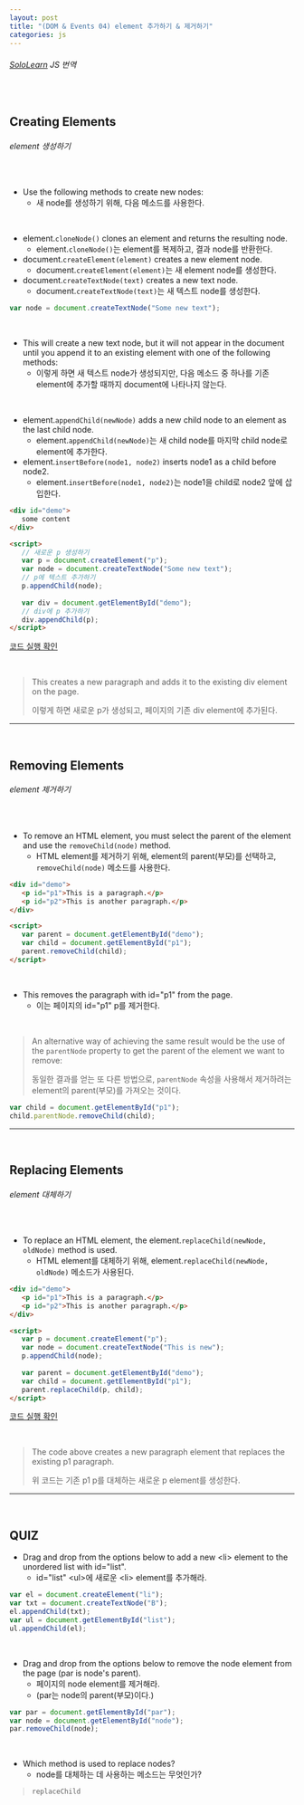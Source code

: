 ```yaml
---
layout: post
title: "(DOM & Events 04) element 추가하기 & 제거하기"
categories: js
---
```


###### [SoloLearn](https://www.sololearn.com/) JS 번역

<br>

## Creating Elements

###### element 생성하기

<br>

- Use the following methods to create new nodes:
  - 새 node를 생성하기 위해, 다음 메소드를 사용한다.

<br>

- element.`cloneNode()` clones an element and returns the resulting node.
  - element.`cloneNode()`는 element를 복제하고, 결과 node를 반환한다.
- document.`createElement(element)` creates a new element node.
  - document.`createElement(element)`는 새 element node를 생성한다.
- document.`createTextNode(text)` creates a new text node.
  - document.`createTextNode(text)`는 새 텍스트 node를 생성한다.

```js
var node = document.createTextNode("Some new text");
```

<br>

- This will create a new text node, but it will not appear in the document until you append it to an existing element with one of the following methods:
  - 이렇게 하면 새 텍스트 node가 생성되지만, 다음 메소드 중 하나를 기존 element에 추가할 때까지 document에 나타나지 않는다.

<br>

- element.`appendChild(newNode)` adds a new child node to an element as the last child node.
  - element.`appendChild(newNode)`는 새 child node를 마지막 child node로 element에 추가한다.
- element.`insertBefore(node1, node2)` inserts node1 as a child before node2.
  - element.`insertBefore(node1, node2)`는 node1을 child로 node2 앞에 삽입한다.

```html
<div id="demo">
   some content
</div>

<script>
   // 새로운 p 생성하기
   var p = document.createElement("p");
   var node = document.createTextNode("Some new text");
   // p에 텍스트 추가하기
   p.appendChild(node);
   
   var div = document.getElementById("demo");
   // div에 p 추가하기
   div.appendChild(p);
</script>
```

[코드 실행 확인](https://code.sololearn.com/958/#js)

<br>

> This creates a new paragraph and adds it to the existing div element on the page.
>
> 이렇게 하면 새로운 p가 생성되고, 페이지의 기존 div element에 추가된다.

------

<br>

## Removing Elements

###### element 제거하기

<br>

- To remove an HTML element, you must select the parent of the element and use the `removeChild(node)` method.
  - HTML element를 제거하기 위해, element의 parent(부모)를 선택하고, `removeChild(node)` 메소드를 사용한다.

```html
<div id="demo">
   <p id="p1">This is a paragraph.</p>
   <p id="p2">This is another paragraph.</p>
</div>

<script>
   var parent = document.getElementById("demo");
   var child = document.getElementById("p1");
   parent.removeChild(child);
</script>
```

<br>

- This removes the paragraph with id="p1" from the page.
  - 이는 페이지의 id="p1" p를 제거한다.

<br>

> An alternative way of achieving the same result would be the use of the `parentNode` property to get the parent of the element we want to remove:
>
> 동일한 결과를 얻는 또 다른 방법으로, `parentNode` 속성을 사용해서 제거하려는 element의 parent(부모)를 가져오는 것이다.

```js
var child = document.getElementById("p1");
child.parentNode.removeChild(child);
```

------

<br>

## Replacing Elements

###### element 대체하기

<br>

- To replace an HTML element, the element.`replaceChild(newNode, oldNode)` method is used.
  - HTML element를 대체하기 위해, element.`replaceChild(newNode, oldNode)` 메소드가 사용된다.

```html
<div id="demo">
   <p id="p1">This is a paragraph.</p>
   <p id="p2">This is another paragraph.</p>
</div>

<script>
   var p = document.createElement("p");
   var node = document.createTextNode("This is new");
   p.appendChild(node);
   
   var parent = document.getElementById("demo");
   var child = document.getElementById("p1");
   parent.replaceChild(p, child);
</script>
```

[코드 실행 확인](https://code.sololearn.com/960/#js)

<br>

> The code above creates a new paragraph element that replaces the existing p1 paragraph.
>
> 위 코드는 기존 p1 p를 대체하는 새로운 p element를 생성한다.

------

<br>

## QUIZ

- Drag and drop from the options below to add a new \<li> element to the unordered list with id="list".
  - id="list" \<ul>에 새로운 \<li> element를 추가해라.

```js
var el = document.createElement("li");
var txt = document.createTextNode("B");
el.appendChild(txt);
var ul = document.getElementById("list");
ul.appendChild(el);
```

<br>

- Drag and drop from the options below to remove the node element from the page (par is node's parent).
  - 페이지의 node element를 제거해라.
  - (par는 node의 parent(부모)이다.)

```js
var par = document.getElementById("par");
var node = document.getElementById("node");
par.removeChild(node);
```

<br>

- Which method is used to replace nodes?
  - node를 대체하는 데 사용하는 메소드는 무엇인가?

> `replaceChild`

<br>